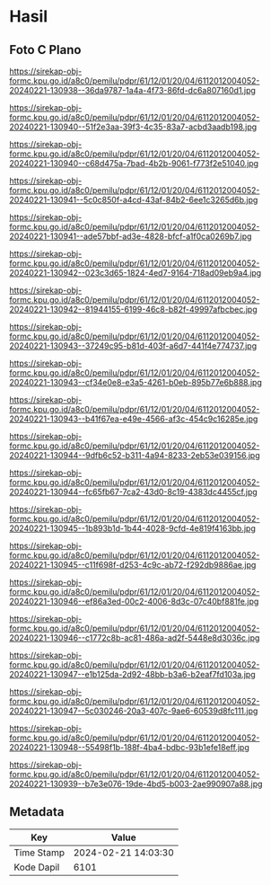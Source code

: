 # Hasil

## Foto C Plano

https://sirekap-obj-formc.kpu.go.id/a8c0/pemilu/pdpr/61/12/01/20/04/6112012004052-20240221-130938--36da9787-1a4a-4f73-86fd-dc6a807160d1.jpg

https://sirekap-obj-formc.kpu.go.id/a8c0/pemilu/pdpr/61/12/01/20/04/6112012004052-20240221-130940--51f2e3aa-39f3-4c35-83a7-acbd3aadb198.jpg

https://sirekap-obj-formc.kpu.go.id/a8c0/pemilu/pdpr/61/12/01/20/04/6112012004052-20240221-130940--c68d475a-7bad-4b2b-9061-f773f2e51040.jpg

https://sirekap-obj-formc.kpu.go.id/a8c0/pemilu/pdpr/61/12/01/20/04/6112012004052-20240221-130941--5c0c850f-a4cd-43af-84b2-6ee1c3265d6b.jpg

https://sirekap-obj-formc.kpu.go.id/a8c0/pemilu/pdpr/61/12/01/20/04/6112012004052-20240221-130941--ade57bbf-ad3e-4828-bfcf-a1f0ca0269b7.jpg

https://sirekap-obj-formc.kpu.go.id/a8c0/pemilu/pdpr/61/12/01/20/04/6112012004052-20240221-130942--023c3d65-1824-4ed7-9164-718ad09eb9a4.jpg

https://sirekap-obj-formc.kpu.go.id/a8c0/pemilu/pdpr/61/12/01/20/04/6112012004052-20240221-130942--81944155-6199-46c8-b82f-49997afbcbec.jpg

https://sirekap-obj-formc.kpu.go.id/a8c0/pemilu/pdpr/61/12/01/20/04/6112012004052-20240221-130943--37249c95-b81d-403f-a6d7-441f4e774737.jpg

https://sirekap-obj-formc.kpu.go.id/a8c0/pemilu/pdpr/61/12/01/20/04/6112012004052-20240221-130943--cf34e0e8-e3a5-4261-b0eb-895b77e6b888.jpg

https://sirekap-obj-formc.kpu.go.id/a8c0/pemilu/pdpr/61/12/01/20/04/6112012004052-20240221-130943--b41f67ea-e49e-4566-af3c-454c9c16285e.jpg

https://sirekap-obj-formc.kpu.go.id/a8c0/pemilu/pdpr/61/12/01/20/04/6112012004052-20240221-130944--9dfb6c52-b311-4a94-8233-2eb53e039156.jpg

https://sirekap-obj-formc.kpu.go.id/a8c0/pemilu/pdpr/61/12/01/20/04/6112012004052-20240221-130944--fc65fb67-7ca2-43d0-8c19-4383dc4455cf.jpg

https://sirekap-obj-formc.kpu.go.id/a8c0/pemilu/pdpr/61/12/01/20/04/6112012004052-20240221-130945--1b893b1d-1b44-4028-9cfd-4e819f4163bb.jpg

https://sirekap-obj-formc.kpu.go.id/a8c0/pemilu/pdpr/61/12/01/20/04/6112012004052-20240221-130945--c11f698f-d253-4c9c-ab72-f292db9886ae.jpg

https://sirekap-obj-formc.kpu.go.id/a8c0/pemilu/pdpr/61/12/01/20/04/6112012004052-20240221-130946--ef86a3ed-00c2-4006-8d3c-07c40bf881fe.jpg

https://sirekap-obj-formc.kpu.go.id/a8c0/pemilu/pdpr/61/12/01/20/04/6112012004052-20240221-130946--c1772c8b-ac81-486a-ad2f-5448e8d3036c.jpg

https://sirekap-obj-formc.kpu.go.id/a8c0/pemilu/pdpr/61/12/01/20/04/6112012004052-20240221-130947--e1b125da-2d92-48bb-b3a6-b2eaf7fd103a.jpg

https://sirekap-obj-formc.kpu.go.id/a8c0/pemilu/pdpr/61/12/01/20/04/6112012004052-20240221-130947--5c030246-20a3-407c-9ae6-60539d8fc111.jpg

https://sirekap-obj-formc.kpu.go.id/a8c0/pemilu/pdpr/61/12/01/20/04/6112012004052-20240221-130948--55498f1b-188f-4ba4-bdbc-93b1efe18eff.jpg

https://sirekap-obj-formc.kpu.go.id/a8c0/pemilu/pdpr/61/12/01/20/04/6112012004052-20240221-130939--b7e3e076-19de-4bd5-b003-2ae990907a88.jpg


## Metadata

| Key        | Value               |
| ---------- | ------------------- |
| Time Stamp | 2024-02-21 14:03:30 |
| Kode Dapil | 6101                |



